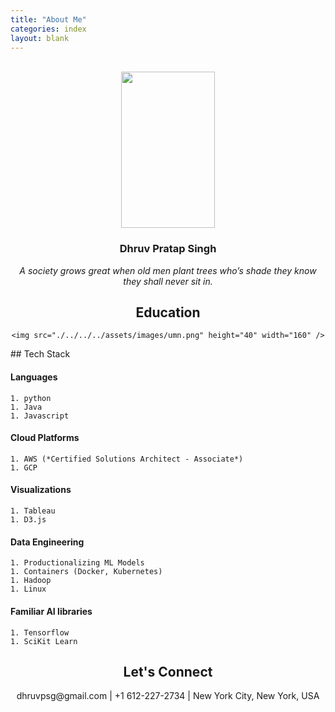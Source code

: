```yaml
---
title: "About Me"
categories: index
layout: blank
---
```

<br/>
<div align="center">
  <img src="./../../../assets/images/dhruv_blue.png" height="250" width="150"/>
  <h3>Dhruv Pratap Singh</h3>
  <i>A society grows great when old men plant trees who’s shade they know they shall never sit in.</i>
</div>

<main class="archive">
  <article>
  <div align="center">
    <h1>Education</h1>

    <img src="./../../../assets/images/umn.png" height="40" width="160" />
  </div>
  </article>

  <article>
  ## Tech Stack

  #### Languages
    1. python
    1. Java
    1. Javascript

  #### Cloud Platforms
    1. AWS (*Certified Solutions Architect - Associate*)
    1. GCP

  #### Visualizations
    1. Tableau
    1. D3.js

  #### Data Engineering
    1. Productionalizing ML Models
    1. Containers (Docker, Kubernetes)
    1. Hadoop
    1. Linux

  #### Familiar AI libraries
    1. Tensorflow
    1. SciKit Learn
  </article>

  <article>
  <h1 align="center">
    Let's Connect
  </h1>
  <div align="center">
      dhruvpsg@gmail.com | +1 612-227-2734 | New York City, New York, USA
  </div>
  </article>
</main>
